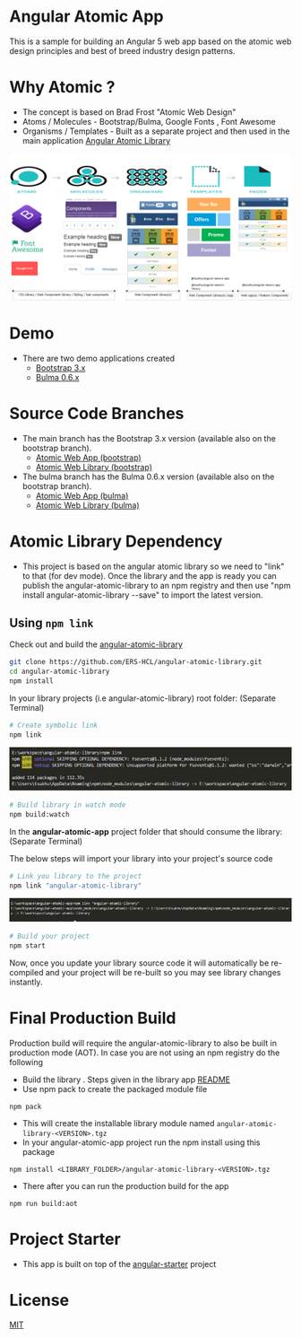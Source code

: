 # Angular Atomic App

This is a sample for building an Angular 5 web app based on the atomic web design principles and best of breed industry design patterns.

# Why Atomic ?

* The concept is based on Brad Frost "Atomic Web Design"
* Atoms / Molecules - Bootstrap/Bulma, Google Fonts , Font Awesome
* Organisms / Templates - Built as a separate project and then used in the main application [Angular Atomic Library](https://github.com/ERS-HCL/angular-atomic-library)

<p align="center">
    <img  alt="Angular Atomic Web App" src="./pics/angular-atomic-app.png" class="img-responsive">
</p>

# Demo
* There are two demo applications created 
  * [Bootstrap 3.x](https://tutor-wolf-15383.netlify.com)
  * [Bulma 0.6.x](https://boxer-norman-10044.netlify.com)

# Source Code Branches
* The main branch has the Bootstrap 3.x version (available also on the bootstrap branch).
  * [Atomic Web App (bootstrap)](https://github.com/ERS-HCL/angular-atomic-app/tree/bootstrap3)
  * [Atomic Web Library (bootstrap)](https://github.com/ERS-HCL/angular-atomic-library/tree/bootstrap3)
* The bulma branch has the Bulma 0.6.x version (available also on the bootstrap branch).
  * [Atomic Web App (bulma)](https://github.com/ERS-HCL/angular-atomic-app/tree/bulma)
  * [Atomic Web Library (bulma)](https://github.com/ERS-HCL/angular-atomic-library/tree/bulma)


# Atomic Library Dependency

* This project is based on the angular atomic library so we need to "link" to that (for dev mode). Once the library and the app is ready you can publish the angular-atomic-library to an npm registry and then use "npm install angular-atomic-library --save" to import the latest version.

## Using `npm link`

Check out and build the [angular-atomic-library](https://github.com/ERS-HCL/angular-atomic-library.git)
```bash
git clone https://github.com/ERS-HCL/angular-atomic-library.git
cd angular-atomic-library
npm install
```
In your library projects (i.e angular-atomic-library) root folder: (Separate Terminal)

```bash
# Create symbolic link
npm link
```

<p align="center">
    <img  alt="Library Linking" src="./pics/step1_link.PNG" class="img-responsive">
</p>

```bash
# Build library in watch mode
npm build:watch
```

In the **angular-atomic-app** project folder that should consume the library: (Separate Terminal)

The below steps will import your library into your project's source code

```bash
# Link you library to the project
npm link "angular-atomic-library"
```
<p align="center">
    <img  alt="Application Linking" src="./pics/step2_link.PNG" class="img-responsive">
</p>

```bash
# Build your project
npm start
```

Now, once you update your library source code it will automatically be re-compiled and your project will be re-built so you may see library changes instantly.

# Final Production Build

Production build will require the angular-atomic-library to also be built in production mode (AOT).
In case you are not using an npm registry do the following
* Build the library . Steps given in the library app [README](https://github.com/ERS-HCL/angular-atomic-library/blob/master/README.md)
* Use npm pack to create the packaged module file
```
npm pack
```
* This will create the installable library module named `angular-atomic-library-<VERSION>.tgz`
* In your angular-atomic-app project run the npm install using this package
```
npm install <LIBRARY_FOLDER>/angular-atomic-library-<VERSION>.tgz
```
* There after you can run the production build for the app
```
npm run build:aot
```
# Project Starter
* This app is built on top of the [angular-starter](https://github.com/gdi2290/angular-starter) project

# License
 [MIT](/LICENSE)
